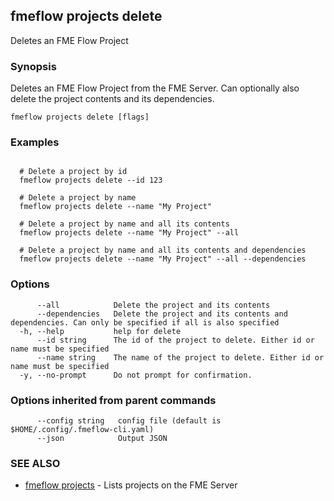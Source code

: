 ## fmeflow projects delete

Deletes an FME Flow Project

### Synopsis

Deletes an FME Flow Project from the FME Server. Can optionally also delete the project contents and its dependencies.

```
fmeflow projects delete [flags]
```

### Examples

```

  # Delete a project by id
  fmeflow projects delete --id 123

  # Delete a project by name
  fmeflow projects delete --name "My Project"
  
  # Delete a project by name and all its contents
  fmeflow projects delete --name "My Project" --all
  
  # Delete a project by name and all its contents and dependencies
  fmeflow projects delete --name "My Project" --all --dependencies
```

### Options

```
      --all            Delete the project and its contents
      --dependencies   Delete the project and its contents and dependencies. Can only be specified if all is also specified
  -h, --help           help for delete
      --id string      The id of the project to delete. Either id or name must be specified
      --name string    The name of the project to delete. Either id or name must be specified
  -y, --no-prompt      Do not prompt for confirmation.
```

### Options inherited from parent commands

```
      --config string   config file (default is $HOME/.config/.fmeflow-cli.yaml)
      --json            Output JSON
```

### SEE ALSO

* [fmeflow projects](fmeflow_projects.md)	 - Lists projects on the FME Server

